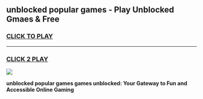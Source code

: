 
## unblocked popular games - Play Unblocked Gmaes & Free
<h3>
<a href="https://premium.freeplayer.one?title=unblocked_popular_games&ref=20F">CLICK TO PLAY</a></h3>
<hr>

<h3>
<a href="https://premium.freeplayer.one?title=unblocked_popular_games&ref=20F">CLICK 2 PLAY</a>
  
</h3>

<a href="https://premium.freeplayer.one?title=unblocked_popular_games&ref=20F/"><img src="https://clearcache.store/games.png"></a>


**unblocked popular games games unblocked: Your Gateway to Fun and Accessible Online Gaming**
